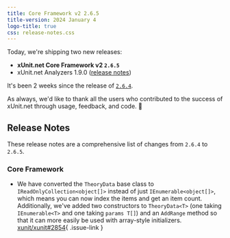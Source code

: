 ```yaml
---
title: Core Framework v2 2.6.5
title-version: 2024 January 4
logo-title: true
css: release-notes.css
---
```


Today, we're shipping two new releases:

* **xUnit.net Core Framework v2 `2.6.5`**
* xUnit.net Analyzers 1.9.0 ([release notes](/releases/analyzers/1.9.0))

It's been 2 weeks since the release of [`2.6.4`](/releases/v2/2.6.4).

As always, we'd like to thank all the users who contributed to the success of xUnit.net through usage, feedback, and code. 🎉

## Release Notes

These release notes are a comprehensive list of changes from `2.6.4` to `2.6.5`.

### Core Framework

* We have converted the `TheoryData` base class to `IReadOnlyCollection<object[]>` instead of just `IEnumerable<object[]>`, which means you can now index the items and get an item count. Additionally, we've added two constructors to `TheoryData<T>` (one taking `IEnumerable<T>` and one taking `params T[]`) and an `AddRange` method so that it can more easily be used with array-style initializers. [xunit/xunit#2854](https://github.com/xunit/xunit/issues/2854){ .issue-link }
